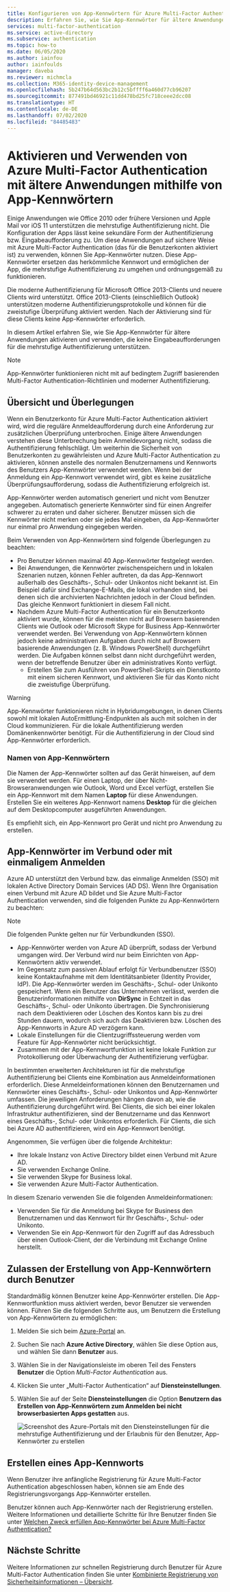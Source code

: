 ```yaml
---
title: Konfigurieren von App-Kennwörtern für Azure Multi-Factor Authentication – Azure Active Directory
description: Erfahren Sie, wie Sie App-Kennwörter für ältere Anwendungen in Azure Multi-Factor Authentication konfigurieren und verwenden
services: multi-factor-authentication
ms.service: active-directory
ms.subservice: authentication
ms.topic: how-to
ms.date: 06/05/2020
ms.author: iainfou
author: iainfoulds
manager: daveba
ms.reviewer: michmcla
ms.collection: M365-identity-device-management
ms.openlocfilehash: 5b247b64d563bc2b12c5bffff6a460d77cb96207
ms.sourcegitcommit: 877491bd46921c11dd478bd25fc718ceee2dcc08
ms.translationtype: HT
ms.contentlocale: de-DE
ms.lasthandoff: 07/02/2020
ms.locfileid: "84485483"
---
```

# <a name="enable-and-use-azure-multi-factor-authentication-with-legacy-applications-using-app-passwords"></a>Aktivieren und Verwenden von Azure Multi-Factor Authentication mit ältere Anwendungen mithilfe von App-Kennwörtern

Einige Anwendungen wie Office 2010 oder frühere Versionen und Apple Mail vor iOS 11 unterstützen die mehrstufige Authentifizierung nicht. Die Konfiguration der Apps lässt keine sekundäre Form der Authentifizierung bzw. Eingabeaufforderung zu. Um diese Anwendungen auf sichere Weise mit Azure Multi-Factor Authentication (das für die Benutzerkonten aktiviert ist) zu verwenden, können Sie App-Kennwörter nutzen. Diese App-Kennwörter ersetzen das herkömmliche Kennwort und ermöglichen der App, die mehrstufige Authentifizierung zu umgehen und ordnungsgemäß zu funktionieren.

Die moderne Authentifizierung für Microsoft Office 2013-Clients und neuere Clients wird unterstützt. Office 2013-Clients (einschließlich Outlook) unterstützen moderne Authentifizierungsprotokolle und können für die zweistufige Überprüfung aktiviert werden. Nach der Aktivierung sind für diese Clients keine App-Kennwörter erforderlich.

In diesem Artikel erfahren Sie, wie Sie App-Kennwörter für ältere Anwendungen aktivieren und verwenden, die keine Eingabeaufforderungen für die mehrstufige Authentifizierung unterstützen.

>[!NOTE]
> App-Kennwörter funktionieren nicht mit auf bedingtem Zugriff basierenden Multi-Factor Authentication-Richtlinien und moderner Authentifizierung.

## <a name="overview-and-considerations"></a>Übersicht und Überlegungen

Wenn ein Benutzerkonto für Azure Multi-Factor Authentication aktiviert wird, wird die reguläre Anmeldeaufforderung durch eine Anforderung zur zusätzlichen Überprüfung unterbrochen. Einige ältere Anwendungen verstehen diese Unterbrechung beim Anmeldevorgang nicht, sodass die Authentifizierung fehlschlägt. Um weiterhin die Sicherheit von Benutzerkonten zu gewährleisten und Azure Multi-Factor Authentication zu aktivieren, können anstelle des normalen Benutzernamens und Kennworts des Benutzers App-Kennwörter verwendet werden. Wenn bei der Anmeldung ein App-Kennwort verwendet wird, gibt es keine zusätzliche Überprüfungsaufforderung, sodass die Authentifizierung erfolgreich ist.

App-Kennwörter werden automatisch generiert und nicht vom Benutzer angegeben. Automatisch generierte Kennwörter sind für einen Angreifer schwerer zu erraten und daher sicherer. Benutzer müssen sich die Kennwörter nicht merken oder sie jedes Mal eingeben, da App-Kennwörter nur einmal pro Anwendung eingegeben werden.

Beim Verwenden von App-Kennwörtern sind folgende Überlegungen zu beachten:

* Pro Benutzer können maximal 40 App-Kennwörter festgelegt werden.
* Bei Anwendungen, die Kennwörter zwischenspeichern und in lokalen Szenarien nutzen, können Fehler auftreten, da das App-Kennwort außerhalb des Geschäfts-, Schul- oder Unikontos nicht bekannt ist. Ein Beispiel dafür sind Exchange-E-Mails, die lokal vorhanden sind, bei denen sich die archivierten Nachrichten jedoch in der Cloud befinden. Das gleiche Kennwort funktioniert in diesem Fall nicht.
* Nachdem Azure Multi-Factor Authentication für ein Benutzerkonto aktiviert wurde, können für die meisten nicht auf Browsern basierenden Clients wie Outlook oder Microsoft Skype for Business App-Kennwörter verwendet werden. Bei Verwendung von App-Kennwörtern können jedoch keine administrativen Aufgaben durch nicht auf Browsern basierende Anwendungen (z. B. Windows PowerShell) durchgeführt werden. Die Aufgaben können selbst dann nicht durchgeführt werden, wenn der betreffende Benutzer über ein administratives Konto verfügt.
    * Erstellen Sie zum Ausführen von PowerShell-Skripts ein Dienstkonto mit einem sicheren Kennwort, und aktivieren Sie für das Konto nicht die zweistufige Überprüfung.

>[!WARNING]
> App-Kennwörter funktionieren nicht in Hybridumgebungen, in denen Clients sowohl mit lokalen AutoErmittlung-Endpunkten als auch mit solchen in der Cloud kommunizieren. Für die lokale Authentifizierung werden Domänenkennwörter benötigt. Für die Authentifizierung in der Cloud sind App-Kennwörter erforderlich.

### <a name="app-password-names"></a>Namen von App-Kennwörtern

Die Namen der App-Kennwörter sollten auf das Gerät hinweisen, auf dem sie verwendet werden. Für einen Laptop, der über Nicht-Browseranwendungen wie Outlook, Word und Excel verfügt, erstellen Sie ein App-Kennwort mit dem Namen **Laptop** für diese Anwendungen. Erstellen Sie ein weiteres App-Kennwort namens **Desktop** für die gleichen auf dem Desktopcomputer ausgeführten Anwendungen.

Es empfiehlt sich, ein App-Kennwort pro Gerät und nicht pro Anwendung zu erstellen.

## <a name="federated-or-single-sign-on-app-passwords"></a>App-Kennwörter im Verbund oder mit einmaligem Anmelden

Azure AD unterstützt den Verbund bzw. das einmalige Anmelden (SSO) mit lokalen Active Directory Domain Services (AD DS). Wenn Ihre Organisation einen Verbund mit Azure AD bildet und Sie Azure Multi-Factor Authentication verwenden, sind die folgenden Punkte zu App-Kennwörtern zu beachten:

>[!NOTE]
> Die folgenden Punkte gelten nur für Verbundkunden (SSO).

* App-Kennwörter werden von Azure AD überprüft, sodass der Verbund umgangen wird. Der Verbund wird nur beim Einrichten von App-Kennwörtern aktiv verwendet.
* Im Gegensatz zum passiven Ablauf erfolgt für Verbundbenutzer (SSO) keine Kontaktaufnahme mit dem Identitätsanbieter (Identity Provider, IdP). Die App-Kennwörter werden im Geschäfts-, Schul- oder Unikonto gespeichert. Wenn ein Benutzer das Unternehmen verlässt, werden die Benutzerinformationen mithilfe von **DirSync** in Echtzeit in das Geschäfts-, Schul- oder Unikonto übertragen. Die Synchronisierung nach dem Deaktivieren oder Löschen des Kontos kann bis zu drei Stunden dauern, wodurch sich auch das Deaktivieren bzw. Löschen des App-Kennworts in Azure AD verzögern kann.
* Lokale Einstellungen für die Clientzugriffssteuerung werden vom Feature für App-Kennwörter nicht berücksichtigt.
* Zusammen mit der App-Kennwortfunktion ist keine lokale Funktion zur Protokollierung oder Überwachung der Authentifizierung verfügbar.

In bestimmten erweiterten Architekturen ist für die mehrstufige Authentifizierung bei Clients eine Kombination aus Anmeldeinformationen erforderlich. Diese Anmeldeinformationen können den Benutzernamen und Kennwörter eines Geschäfts-, Schul- oder Unikontos und App-Kennwörter umfassen. Die jeweiligen Anforderungen hängen davon ab, wie die Authentifizierung durchgeführt wird. Bei Clients, die sich bei einer lokalen Infrastruktur authentifizieren, sind der Benutzername und das Kennwort eines Geschäfts-, Schul- oder Unikontos erforderlich. Für Clients, die sich bei Azure AD authentifizieren, wird ein App-Kennwort benötigt.

Angenommen, Sie verfügen über die folgende Architektur:

* Ihre lokale Instanz von Active Directory bildet einen Verbund mit Azure AD.
* Sie verwenden Exchange Online.
* Sie verwenden Skype for Business lokal.
* Sie verwenden Azure Multi-Factor Authentication.

In diesem Szenario verwenden Sie die folgenden Anmeldeinformationen:

* Verwenden Sie für die Anmeldung bei Skype for Business den Benutzernamen und das Kennwort für Ihr Geschäfts-, Schul- oder Unikonto.
* Verwenden Sie ein App-Kennwort für den Zugriff auf das Adressbuch über einen Outlook-Client, der die Verbindung mit Exchange Online herstellt.

## <a name="allow-users-to-create-app-passwords"></a>Zulassen der Erstellung von App-Kennwörtern durch Benutzer

Standardmäßig können Benutzer keine App-Kennwörter erstellen. Die App-Kennwortfunktion muss aktiviert werden, bevor Benutzer sie verwenden können. Führen Sie die folgenden Schritte aus, um Benutzern die Erstellung von App-Kennwörtern zu ermöglichen:

1. Melden Sie sich beim [Azure-Portal](https://portal.azure.com) an.
2. Suchen Sie nach **Azure Active Directory**, wählen Sie diese Option aus, und wählen Sie dann **Benutzer** aus.
3. Wählen Sie in der Navigationsleiste im oberen Teil des Fensters **Benutzer** die Option *Multi-Factor Authentication* aus.
4. Klicken Sie unter „Multi-Factor Authentication“ auf **Diensteinstellungen**.
5. Wählen Sie auf der Seite **Diensteinstellungen** die Option **Benutzern das Erstellen von App-Kennwörtern zum Anmelden bei nicht browserbasierten Apps gestatten** aus.

    ![Screenshot des Azure-Portals mit den Diensteinstellungen für die mehrstufige Authentifizierung und der Erlaubnis für den Benutzer, App-Kennwörter zu erstellen](media/concept-authentication-methods/app-password-authentication-method.png)

## <a name="create-an-app-password"></a>Erstellen eines App-Kennworts

Wenn Benutzer ihre anfängliche Registrierung für Azure Multi-Factor Authentication abgeschlossen haben, können sie am Ende des Registrierungsvorgangs App-Kennwörter erstellen.

Benutzer können auch App-Kennwörter nach der Registrierung erstellen. Weitere Informationen und detaillierte Schritte für Ihre Benutzer finden Sie unter [Welchen Zweck erfüllen App-Kennwörter bei Azure Multi-Factor Authentication?](../user-help/multi-factor-authentication-end-user-app-passwords.md)

## <a name="next-steps"></a>Nächste Schritte

Weitere Informationen zur schnellen Registrierung durch Benutzer für Azure Multi-Factor Authentication finden Sie unter [Kombinierte Registrierung von Sicherheitsinformationen – Übersicht](concept-registration-mfa-sspr-combined.md).
